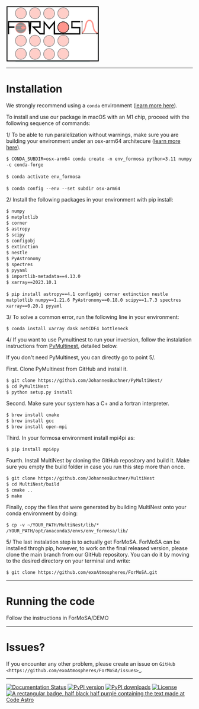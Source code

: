 <p align="left"><img src="docs/source/ForMoSA.png" alt="ForMoSA" width="250"/></p>


***
Installation
===

We strongly recommend using a ``conda`` environment ([learn more here](https://conda.io/docs/user-guide/tasks/manage-environments.html)).

To install and use our package in macOS with an M1 chip, proceed with the following sequence of commands:

1/ To be able to run paralelization without warnings, make sure you are building your environment under an osx-arm64 architecure ([learn more here](https://stackoverflow.com/questions/65415996/how-to-specify-the-architecture-or-platform-for-a-new-conda-environment-apple)).

    $ CONDA_SUBDIR=osx-arm64 conda create -n env_formosa python=3.11 numpy -c conda-forge

    $ conda activate env_formosa 
    
    $ conda config --env --set subdir osx-arm64

2/ Install the following packages in your environment with pip install: 
    
    $ numpy
    $ matplotlib
    $ corner
    $ astropy
    $ scipy
    $ configobj
    $ extinction
    $ nestle
    $ PyAstronomy
    $ spectres
    $ pyyaml
    $ importlib-metadata==4.13.0
    $ xarray==2023.10.1

    $ pip install astropy==4.1 configobj corner extinction nestle matplotlib numpy==1.21.6 PyAstronomy==0.18.0 scipy==1.7.3 spectres xarray==0.20.1 pyyaml

3/ To solve a common error, run the following line in your environment:

    $ conda install xarray dask netCDF4 bottleneck

4/ If you want to use Pymultinest to run your inversion, follow the instalation instructions from [PyMultinest](https://johannesbuchner.github.io/PyMultiNest/install.html), detailed below. 

If you don't need PyMultinest, you can directly go to point 5/.

First. Clone PyMultinest from GitHub and install it.

    $ git clone https://github.com/JohannesBuchner/PyMultiNest/
    $ cd PyMultiNest
    $ python setup.py install

Second. Make sure your system has a C+ and a fortran interpreter.

    $ brew install cmake
    $ brew install gcc
    $ brew install open-mpi

Third. In your formosa environment install mpi4pi as:
    
    $ pip install mpi4py

Fourth. Install MultiNest by cloning the GitHub repository and build it. Make sure you empty the build folder in case you run this step more than once.
    
    $ git clone https://github.com/JohannesBuchner/MultiNest
    $ cd MultiNest/build
    $ cmake ..
    $ make

Finally, copy the files that were generated by building MultiNest onto your conda environment by doing:

    $ cp -v ~/YOUR_PATH/MultiNest/lib/* /YOUR_PATH/opt/anaconda3/envs/env_formosa/lib/
	

5/ The last instalation step is to actually get ForMoSA. ForMoSA can be installed throgh pip, however, to work on the final released version, please clone the main branch from our GitHub repository. You can do it by moving to the desired directory on your terminal and write:

    $ git clone https://github.com/exoAtmospheres/ForMoSA.git


***
Running the code
===

Follow the instructions in ForMoSA/DEMO

***
Issues?
===

If you encounter any other problem, please create an issue on `GitHub <https://github.com/exoAtmospheres/ForMoSA/issues>`_.

***

[![Documentation Status](https://readthedocs.org/projects/formosa/badge/?version=latest)](https://formosa.readthedocs.io/en/latest/?badge=latest)
[![PyPI version](https://badge.fury.io/py/formosa.svg)](https://badge.fury.io/py/formosa)
[![PyPI downloads](https://img.shields.io/pypi/dm/formosa.svg)](https://pypistats.org/packages/formosa)
[![License](https://img.shields.io/badge/License-BSD_2--Clause-orange.svg)](https://opensource.org/licenses/BSD-2-Clause)
[![A rectangular badge, half black half purple containing the text made at Code Astro](https://img.shields.io/badge/Made%20at-Code/Astro-blueviolet.svg)](https://semaphorep.github.io/codeastro/)
